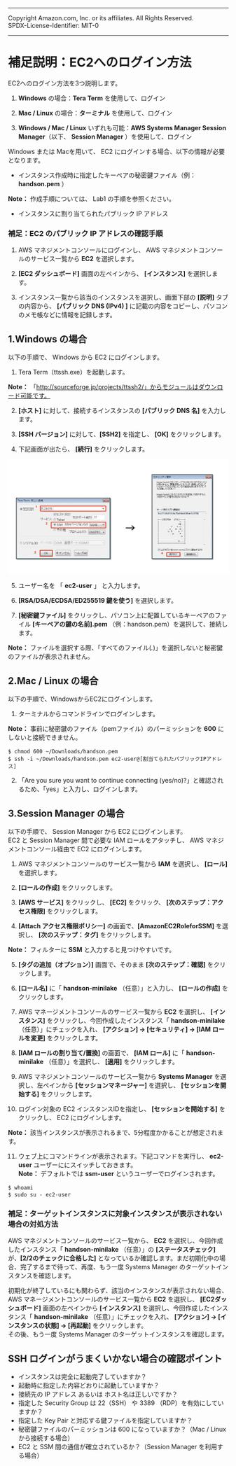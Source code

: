------------------------------------------------------------------------------------
Copyright <first-edit-year> Amazon.com, Inc. or its affiliates. All Rights Reserved.  
SPDX-License-Identifier: MIT-0

------------------------------------------------------------------------------------


# 補足説明：EC2へのログイン方法 
EC2へのログイン方法を3つ説明します。  

 1. **Windows** の場合：**Tera Term** を使用して、ログイン  

 2. **Mac / Linux** の場合：**ターミナル** を使用して、ログイン  

 3. **Windows / Mac / Linux** いずれも可能：**AWS Systems Manager Session Manager**（以下、 **Session Manager** ）を使用して、ログイン  

Windows または Macを用いて、 EC2 にログインする場合、以下の情報が必要となります。

 - インスタンス作成時に指定したキーペアの秘密鍵ファイル（例：**handson.pem** ）  
 
  **Note：** 作成手順については、 Lab1 の手順を参照ください。
  
 - インスタンスに割り当てられたパブリック IP アドレス

 ### 補足：EC2 のパブリック IP アドレスの確認手順
  1. AWS マネジメントコンソールにログインし、 AWS マネジメントコンソールのサービス一覧から **EC2** を選択します。

  2. **[EC2 ダッシュボード]** 画面の左ペインから、 **[インスタンス]** を選択します。

  3. インスタンス一覧から該当のインスタンスを選択し、画面下部の **[説明]** タブの内容から、 **[パブリック DNS (IPv4)
]** に記載の内容をコピーし、パソコンのメモ帳などに情報を記録します。


## 1.Windows の場合

以下の手順で、 Windows から EC2 にログインします。  

 1. Tera Term（ttssh.exe）を起動します。   

 **Note：** 「http://sourceforge.jp/projects/ttssh2/」からモジュールはダウンロード可能です。

 2. **[ホスト]** に対して、接続するインスタンスの **[パブリック DNS 名]** を入力します。  

 3. **[SSH バージョン]** に対して、**[SSH2]** を指定し、 **[OK]** をクリックします。  

 4. 下記画面が出たら、 **[続行]** をクリックします。  
 <img src="images/windows_login_ec2_capture01.png">  

 5. ユーザー名を 「 **ec2-user** 」 と入力します。  

 6. **[RSA/DSA/ECDSA/ED255519 鍵を使う]** を選択します。  

 7. **[秘密鍵ファイル]** をクリックし、パソコン上に配置しているキーペアのファイル **[キーペアの鍵の名前].pem** （例：handson.pem）を選択して、接続します。  

 **Note：** ファイルを選択する際、「すべてのファイル(*.*)」を選択しないと秘密鍵のファイルが表示されません。


## 2.Mac / Linux の場合

以下の手順で、WindowsからEC2にログインします。  

 1. ターミナルからコマンドラインでログインします。  

 **Note：** 事前に秘密鍵のファイル（pemファイル）のパーミッションを **600** にしないと接続できません。
 
 ```
 $ chmod 600 ~/Downloads/handson.pem
 $ ssh -i ~/Downloads/handson.pem ec2-user@[割当てられたパブリックIPアドレス]
 ```
 
 2. 「Are you sure you want to continue connecting (yes/no)?」と確認されるため、「yes」と入力し、ログインします。 

 
## 3.Session Manager の場合

以下の手順で、 Session Manager から EC2 にログインします。  
EC2 と Session Manager 間で必要な IAM ロールをアタッチし、 AWS マネジメントコンソール経由で EC2 にログインします。  

 1. AWS マネジメントコンソールのサービス一覧から **IAM** を選択し、 **[ロール]** を選択します。  

 2. **[ロールの作成]** をクリックします。  

 3. **[AWS サービス]** をクリックし、 **[EC2]** をクリック、 **[次のステップ：アクセス権限]** をクリックします。  

 4. **[Attach アクセス権限ポリシー]** の画面で、**[AmazonEC2RoleforSSM]** を選択し、 **[次のステップ：タグ]** をクリックします。  

  **Note：** フィルターに **SSM** と入力すると見つけやすいです。

 5. **[タグの追加（オプション）]** 画面で、そのまま **[次のステップ：確認]** をクリックします。

 6. **[ロール名]** に「 **handson-minilake** （任意）」と入力し、 **[ロールの作成]** をクリックします。

 7. AWS マネージメントコンソールのサービス一覧から **EC2** を選択し、 **[インスタンス]** をクリックし、今回作成したインスタンス「 **handson-minilake**（任意）」にチェックを入れ、 **[アクション] → [セキュリティ] → [IAM ロールを変更]** をクリックします。

 8. **[IAM ロールの割り当て/置換]** の画面で、 **[IAM ロール]** に「 **handson-minilake** （任意）」を選択し、 **[適用]** をクリックします。

 9. AWS マネジメントコンソールのサービス一覧から **Systems Manager** を選択し、左ペインから **[セッションマネージャー]** を選択し、 **[セッションを開始する]** をクリックします。  

 10. ログイン対象の EC2 インスタンスIDを指定し、 **[セッションを開始する]** をクリックし、 EC2 にログインします。  

  **Note：** 該当インスタンスが表示されるまで、5分程度かかることが想定されます。

 11. ウェブ上にコマンドラインが表示されます。下記コマンドを実行し、 **ec2-user** ユーザーににスイッチしておきます。    
  **Note：** デフォルトでは **ssm-user** というユーザーでログインされます。 
  
 ```
 $ whoami
 $ sudo su - ec2-user
 ```
 
 
### 補足：ターゲットインスタンスに対象インスタンスが表示されない場合の対処方法  

AWS マネジメントコンソールのサービス一覧から、 **EC2** を選択し、今回作成したインスタンス「 **handson-minilake** （任意）」の **[ステータスチェック]** が、**[2/2のチェックに合格した]** となっているか確認します。まだ初期化中の場合、完了するまで待って、再度、もう一度 Systems Manager のターゲットインスタンスを確認します。  
 
初期化が終了しているにも関わらず、該当のインスタンスが表示されない場合、 AWS マネージメントコンソールのサービス一覧から **EC2** を選択し、 **[EC2ダッシュボード]** 画面の左ペインから **[インスタンス]** を選択し、今回作成したインスタンス「 **handson-minilake** （任意）」にチェックを入れ、 **[アクション] → [インスタンスの状態] → [再起動]** をクリックします。  
その後、もう一度 Systems Manager のターゲットインスタンスを確認します。


## SSH ログインがうまくいかない場合の確認ポイント
 - インスタンスは完全に起動完了していますか？
 - 起動時に指定した内容どおりに起動していますか？
 - 接続先の IP アドレス あるいは ホスト名は正しいですか？
 - 指定した Security Group は 22（SSH） や 3389 （RDP）を有効にしていますか？
 - 指定した Key Pair と対応する鍵ファイルを指定していますか？
 - 秘密鍵ファイルのパーミッションは 600 になっていますか？（Mac / Linux から接続する場合）
 - EC2 と SSM 間の通信が確立されているか？（Session Manager を利用する場合）


